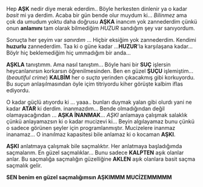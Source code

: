 Hep **AŞK** nedir diye merak ederdim.. Böyle herkesten dinlenir ya o kadar *basit* mi ya derdim. Acaba bir gün bende olur muydum ki... *Bilinmez* ama çok da umudum yoktu daha doğrusu **AŞKA** inancım yok zannederdim çünkü onun **anlamını** tam olarak bilmediğim *HUZUR* sandığım şey var sanıyordum.


Sonuçta her şeyim var *sanırdım* ... Hiçbir eksiğim yok zannederdim. Kendimi **huzurlu** zannederdim.
Taa ki o güne kadar ...**HUZUR**'la karşılaşana kadar... Böylr hiç beklemediğim hiç ummadığım bir anda...


**AŞKLA** tanıştımm. Ama nasıl tanıştım... Böyle hani bir **SUÇ** işlersin heycanlanırsın korkarsın öğrenilmesinden. Ben en güzel **ŞUÇU** işlemiştim...(*beautiful crime*) **KALBİM** her o *suçta* yerinden çıkacakmış gibi korkuyordu. Bu *suçun* anlaşılmasından öyle içim titriyordu kiher görüşte kalbim iflas ediyordu. 

O kadar güçlü atıyordu ki ... yaaa.. bunları duymak yalan gibi olurdı yani ne kadar **ATAR** ki derdim. inanmazdım... Bende olmadığından değil olamayacağından ... **AŞKA İNANMAK**... *AŞKI* anlamaya çalışmak salaklık çünkü anlayamazsın ki o kadar mucizevi ki... Beyin algılayamaz bunu çünkü o sadece görünen şeyler için programlanmıştır. Mucizelere inanmaz inanamaz... O inanılmaz kapasitesi bile anlamaz ki o kocaman **AŞKI**.


**AŞKI** anlatmaya çalışmak bile saçmalıktır. Her anlatmaya başladığımda saçmalarım. En güzel saçmalıklar... Bunu sadece **KALPTEN** aşık olanlar anlar.
Bu saçmalığa saçmalığın güzelliğine **AKLEN** aşık olanlara basit saçma saçmalık gelir.


**SEN benim en güzel saçmalığımsın AŞKIMMM MUCİZEMMMMM** 